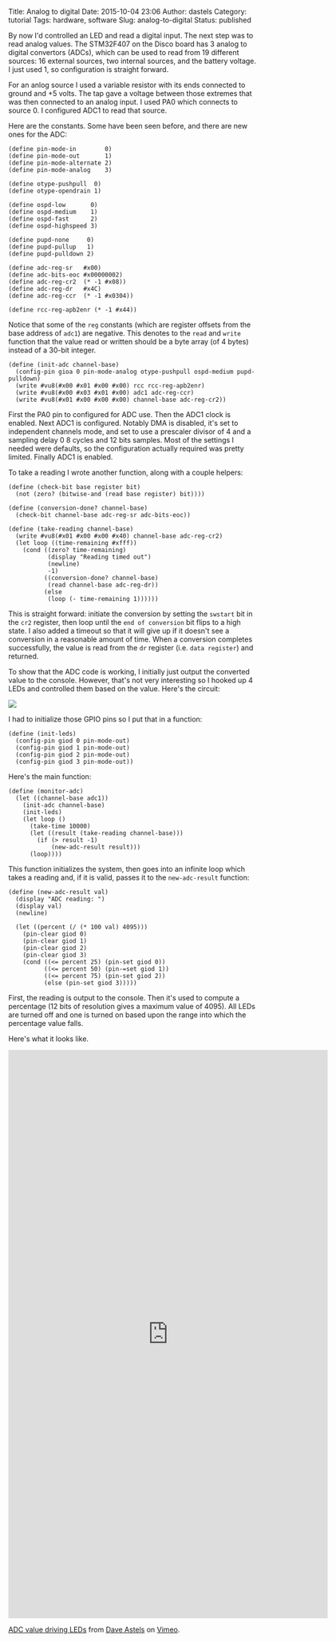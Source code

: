 Title: Analog to digital
Date: 2015-10-04 23:06
Author: dastels
Category: tutorial
Tags: hardware, software
Slug: analog-to-digital
Status: published

By now I'd controlled an LED and read a digital input. The next step was
to read analog values. The STM32F407 on the Disco board has 3 analog to
digital convertors (ADCs), which can be used to read from 19 different
sources: 16 external sources, two internal sources, and the battery
voltage. I just used 1, so configuration is straight forward.

For an anlog source I used a variable resistor with its ends connected
to ground and +5 volts. The tap gave a voltage between those extremes
that was then connected to an analog input. I used PA0 which connects to
source 0. I configured ADC1 to read that source.

Here are the constants. Some have been seen before, and there are new
ones for the ADC:

    (define pin-mode-in        0)
    (define pin-mode-out       1)
    (define pin-mode-alternate 2)
    (define pin-mode-analog    3)

    (define otype-pushpull  0)
    (define otype-opendrain 1)

    (define ospd-low       0)
    (define ospd-medium    1)
    (define ospd-fast      2)
    (define ospd-highspeed 3)

    (define pupd-none     0)
    (define pupd-pullup   1)
    (define pupd-pulldown 2)

    (define adc-reg-sr   #x00)
    (define adc-bits-eoc #x00000002)
    (define adc-reg-cr2  (* -1 #x08))
    (define adc-reg-dr   #x4C)
    (define adc-reg-ccr  (* -1 #x0304))

    (define rcc-reg-apb2enr (* -1 #x44))

Notice that some of the `reg` constants (which are register offsets from
the base address of `adc1`) are negative. This denotes to the `read` and
`write` function that the value read or written should be a byte array
(of 4 bytes) instead of a 30-bit integer.

    (define (init-adc channel-base)
      (config-pin gioa 0 pin-mode-analog otype-pushpull ospd-medium pupd-pulldown)
      (write #vu8(#x00 #x01 #x00 #x00) rcc rcc-reg-apb2enr)
      (write #vu8(#x00 #x03 #x01 #x00) adc1 adc-reg-ccr)
      (write #vu8(#x01 #x00 #x00 #x00) channel-base adc-reg-cr2))

First the PA0 pin to configured for ADC use. Then the ADC1 clock is
enabled. Next ADC1 is configured. Notably DMA is disabled, it's set to
independent channels mode, and set to use a prescaler divisor of 4 and a
sampling delay 0 8 cycles and 12 bits samples. Most of the settings I
needed were defaults, so the configuration actually required was pretty
limited. Finally ADC1 is enabled.

To take a reading I wrote another function, along with a couple helpers:

    (define (check-bit base register bit)
      (not (zero? (bitwise-and (read base register) bit))))

    (define (conversion-done? channel-base)
      (check-bit channel-base adc-reg-sr adc-bits-eoc))

    (define (take-reading channel-base)
      (write #vu8(#x01 #x00 #x00 #x40) channel-base adc-reg-cr2)
      (let loop ((time-remaining #xfff))
        (cond ((zero? time-remaining)
               (display "Reading timed out")
               (newline)
               -1)
              ((conversion-done? channel-base)
               (read channel-base adc-reg-dr))
              (else
               (loop (- time-remaining 1))))))

This is straight forward: initiate the conversion by setting the
`swstart` bit in the `cr2` register, then loop until the
`end of conversion` bit flips to a high state. I also added a timeout so
that it will give up if it doesn't see a conversion in a reasonable
amount of time. When a conversion completes successfully, the value is
read from the `dr` register (i.e. `data register`) and returned.

To show that the ADC code is working, I initially just output the
converted value to the console. However, that's not very interesting so
I hooked up 4 LEDs and controlled them based on the value. Here's the
circuit:

<img src="/images/adc.png" />

I had to initialize those GPIO pins so I put that in a function:

    (define (init-leds)
      (config-pin giod 0 pin-mode-out)
      (config-pin giod 1 pin-mode-out)
      (config-pin giod 2 pin-mode-out)
      (config-pin giod 3 pin-mode-out))

Here's the main function:

    (define (monitor-adc)
      (let ((channel-base adc1))
        (init-adc channel-base)
        (init-leds)
        (let loop ()
          (take-time 10000)
          (let ((result (take-reading channel-base)))
            (if (> result -1)
                (new-adc-result result)))
          (loop))))

This function initializes the system, then goes into an infinite loop
which takes a reading and, if it is valid, passes it to the
`new-adc-result` function:

    (define (new-adc-result val)
      (display "ADC reading: ")
      (display val)
      (newline)

      (let ((percent (/ (* 100 val) 4095)))
        (pin-clear giod 0)
        (pin-clear giod 1)
        (pin-clear giod 2)
        (pin-clear giod 3)
        (cond ((<= percent 25) (pin-set giod 0))
              ((<= percent 50) (pin-=set giod 1))
              ((<= percent 75) (pin-set giod 2))
              (else (pin-set giod 3)))))

First, the reading is output to the console. Then it's used to compute a
percentage (12 bits of resolution gives a maximum value of 4095). All
LEDs are turned off and one is turned on based upon the range into which
the percentage value falls.

Here's what it looks like.

<iframe src="https://player.vimeo.com/video/141365391" width="640" height="1138" frameborder="0" webkitallowfullscreen mozallowfullscreen allowfullscreen></iframe>
<p><a href="https://vimeo.com/141365391">ADC value driving LEDs</a> from <a href="https://vimeo.com/user44507464">Dave Astels</a> on <a href="https://vimeo.com">Vimeo</a>.</p>

